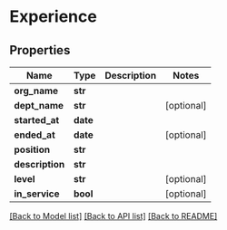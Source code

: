 # Experience

## Properties
Name | Type | Description | Notes
------------ | ------------- | ------------- | -------------
**org_name** | **str** |  | 
**dept_name** | **str** |  | [optional] 
**started_at** | **date** |  | 
**ended_at** | **date** |  | [optional] 
**position** | **str** |  | 
**description** | **str** |  | 
**level** | **str** |  | [optional] 
**in_service** | **bool** |  | [optional] 

[[Back to Model list]](../README.md#documentation-for-models) [[Back to API list]](../README.md#documentation-for-api-endpoints) [[Back to README]](../README.md)


